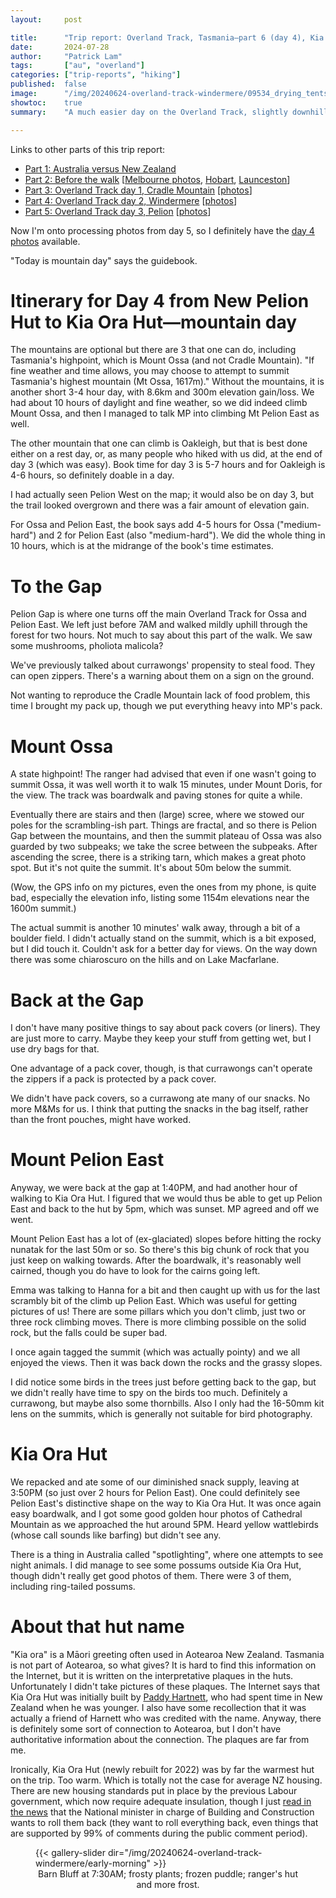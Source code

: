 ```yaml
---
layout:     post

title:      "Trip report: Overland Track, Tasmania—part 6 (day 4), Kia Ora with Mts Ossa and Pelion East"
date:       2024-07-28
author:     "Patrick Lam"
tags:       ["au", "overland"]
categories: ["trip-reports", "hiking"]
published:  false
image:      "/img/20240624-overland-track-windermere/09534_drying_tents_in_the_shadow_of_the_mountain_v1.avif"
showtoc:    true
summary:    "A much easier day on the Overland Track, slightly downhill overall, with a side trip to Lake Will, no waterfalls, a platypus, a wombat, and few birds."

---
```


<style>
.post-heading h1  { color: white; text-shadow: 2px 2px 2px grey; }
.meta { color: white; }
</style>

Links to other parts of this trip report:

* [Part 1: Australia versus New Zealand](/post/20240511-overland-track-australia-vs-new-zealand)
* [Part 2: Before the walk](/post/20240616-overland-track-before-the-walk) [[Melbourne photos](https://gallery.patricklam.ca/index.php?/category/1881), [Hobart](https://gallery.patricklam.ca/index.php?/category/1891), [Launceston](https://gallery.patricklam.ca/index.php?/category/1880)]
* [Part 3: Overland Track day 1, Cradle Mountain](/post/20240617-overland-track-cradle-mountain) [[photos](https://gallery.patricklam.ca/index.php?/category/1884)]
* [Part 4: Overland Track day 2, Windermere](/post/20240624-overland-track-windermere) [[photos](https://gallery.patricklam.ca/index.php?/category/1879)]
* [Part 5: Overland Track day 3, Pelion](/post/20240713-overland-track-pelion) [[photos](https://gallery.patricklam.ca/index.php?/category/1875)]

Now I'm onto processing photos from day 5, so I definitely have the [day 4 photos](https://gallery.patricklam.ca/index.php?/category/1906) available.

"Today is mountain day" says the guidebook.

# Itinerary for Day 4 from New Pelion Hut to Kia Ora Hut&mdash;mountain day

The mountains are optional
but there are 3 that one can do, including Tasmania's highpoint, which
is Mount Ossa (and not Cradle Mountain). "If fine weather and time
allows, you may choose to attempt to summit Tasmania's highest
mountain (Mt Ossa, 1617m)." Without the mountains, it is another short
3-4 hour day, with 8.6km and 300m elevation gain/loss. We had about 10
hours of daylight and fine weather, so we did indeed climb Mount Ossa,
and then I managed to talk MP into climbing Mt Pelion East as well.

The other mountain that one can climb is Oakleigh, but that is best
done either on a rest day, or, as many people who hiked with us did,
at the end of day 3 (which was easy).  Book time for day 3 is 5-7
hours and for Oakleigh is 4-6 hours, so definitely doable in a day.

I had actually seen Pelion West on the map; it would also be on day 3,
but the trail looked overgrown and there was a fair amount of
elevation gain.

For Ossa and Pelion East, the book says add 4-5 hours for Ossa
("medium-hard") and 2 for Pelion East (also "medium-hard"). We did the
whole thing in 10 hours, which is at the midrange of the book's time
estimates.

# To the Gap

Pelion Gap is where one turns off the main Overland Track for Ossa and
Pelion East. We left just before 7AM and walked mildly uphill through the forest for
two hours. Not much to say about this part of the walk. We saw some mushrooms,
pholiota malicola?

We've previously talked about currawongs' propensity to steal food. They can open
zippers. There's a warning about them on a sign on the ground.

Not wanting to reproduce the Cradle Mountain lack of food problem, this time
I brought my pack up, though we put everything heavy into MP's pack.

# Mount Ossa

A state highpoint! The ranger had advised that even if one wasn't going to summit Ossa, it was well worth it to
walk 15 minutes, under Mount Doris, for the view. The track was boardwalk and paving stones for quite a while.

Eventually there are stairs and then (large) scree, where we stowed
our poles for the scrambling-ish part.  Things are fractal, and so
there is Pelion Gap between the mountains, and then the summit plateau
of Ossa was also guarded by two subpeaks; we take the scree between
the subpeaks. After ascending the scree, there is a striking tarn,
which makes a great photo spot. But it's not quite the summit. It's
about 50m below the summit.

(Wow, the GPS info on my pictures, even the ones from my phone, is
quite bad, especially the elevation info, listing some 1154m
elevations near the 1600m summit.)

The actual summit is another 10 minutes' walk away, through a bit of a
boulder field. I didn't actually stand on the summit, which is a bit
exposed, but I did touch it. Couldn't ask for a better day for views.
On the way down there was some chiaroscuro on the hills and on Lake Macfarlane.

# Back at the Gap

I don't have many positive things to say about pack covers (or liners). They are just more to carry.
Maybe they keep your stuff from getting wet, but I use dry bags for that.

One advantage of a pack cover, though, is that currawongs can't operate the zippers if a pack is
protected by a pack cover.

We didn't have pack covers, so a currawong ate many of our snacks. No more M&Ms for us. I think that
putting the snacks in the bag itself, rather than the front pouches, might have worked.

# Mount Pelion East

Anyway, we were back at the gap at 1:40PM, and had another hour of
walking to Kia Ora Hut. I figured that we would thus be able to get up
Pelion East and back to the hut by 5pm, which was sunset. MP agreed
and off we went.

Mount Pelion East has a lot of (ex-glaciated) slopes before hitting the rocky nunatak for the last 50m or so.
So there's this big chunk of rock that you just keep on walking towards. After the boardwalk, it's reasonably
well cairned, though you do have to look for the cairns going left.

Emma was talking to Hanna for a bit and then caught up with us for the
last scrambly bit of the climb up Pelion East. Which was useful for
getting pictures of us!  There are some pillars which you don't climb,
just two or three rock climbing moves. There is more climbing possible on the
solid rock, but the falls could be super bad.

I once again tagged the summit (which was actually pointy) and we all
enjoyed the views. Then it was back down the rocks and the grassy
slopes.

I did notice some birds in the trees just before getting back to the
gap, but we didn't really have time to spy on the birds too
much. Definitely a currawong, but maybe also some thornbills. Also I
only had the 16-50mm kit lens on the summits, which is generally not suitable for bird
photography.

# Kia Ora Hut

We repacked and ate some of our diminished snack supply, leaving at 3:50PM (so just over 2 hours
for Pelion East). One could definitely see Pelion East's distinctive shape on the way to Kia Ora Hut.
It was once again easy boardwalk, and I got some good golden hour photos of Cathedral Mountain as we
approached the hut around 5PM. Heard yellow wattlebirds (whose call sounds like barfing) but didn't see any.

There is a thing in Australia called "spotlighting", where one attempts to see night animals.
I did manage to see some possums outside Kia Ora Hut, though didn't really get good photos of them.
There were 3 of them, including ring-tailed possums.

# About that hut name

"Kia ora" is a Māori greeting often used in Aotearoa New Zealand. Tasmania is not part of Aotearoa, so what gives?
It is hard to find this information on the Internet, but it is written on the interpretative plaques in the huts.
Unfortunately I didn't take pictures of these plaques. The Internet says that Kia Ora Hut was initially built by
[Paddy Hartnett](https://adb.anu.edu.au/biography/hartnett-patrick-joseph-paddy-12967), who had spent time in New
Zealand when he was younger. I also have some recollection that it was actually a friend of Harnett who was credited
with the name. Anyway, there is definitely some sort of connection to Aotearoa, but I don't have authoritative
information about the connection. The plaques are far from me.

Ironically, Kia Ora Hut (newly rebuilt for 2022) was by far the
warmest hut on the trip. Too warm. Which is totally not the case for
average NZ housing. There are new housing standards put in place by
the previous Labour government, which now require adequate insulation,
though I just [read in the
news](https://www.rnz.co.nz/news/national/522432/insulation-cost-relatively-small-for-standard-home)
that the National minister in charge of Building and Construction
wants to roll them back (they want to roll everything back, even
things that are supported by 99% of comments during the public comment
period).

<figure>
{{< gallery-slider dir="/img/20240624-overland-track-windermere/early-morning" >}}
<figcaption style="text-align:center">Barn Bluff at 7:30AM; frosty plants; frozen puddle; ranger's hut and more frost.</figcaption>
</figure>


